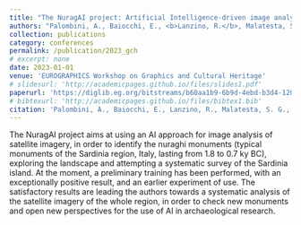 ```yaml
---
title: "The NuragAI project: Artificial Intelligence-driven image analysis of Sardinia landscape, searching for unknown monuments"
authors: "Palombini, A., Baiocchi, E., <b>Lanzino, R.</b>, Malatesta, S. G., Marini, M. R., & Rosati, P."
collection: publications
category: conferences
permalink: /publication/2023_gch
# excerpt: none
date: 2023-01-01
venue: 'EUROGRAPHICS Workshop on Graphics and Cultural Heritage'
# slidesurl: 'http://academicpages.github.io/files/slides1.pdf'
paperurl: 'https://diglib.eg.org/bitstreams/b60aa1b9-6b9d-4ebd-b3d4-120d5ed1058c/download'
# bibtexurl: 'http://academicpages.github.io/files/bibtex1.bib'
citation: 'Palombini, A., Baiocchi, E., Lanzino, R., Malatesta, S. G., Marini, M. R., & Rosati, P. (2023). The NuragAI project: Artificial Intelligence-driven Image Analysis of Sardinia Landscape, Searching for Unknown Monuments. In A. Bucciero, B. Fanini, H. Graf, S. Pescarin, & S. Rizvic (Eds.), Eurographics Workshop on Graphics and Cultural Heritage. doi:10.2312/gch.20231179'
---
```

The NuragAI project aims at using an AI approach for image analysis of satellite imagery, in order to identify the nuraghi monuments (typical monuments of the Sardinia region, Italy, lasting from 1.8 to 0.7 ky BC), exploring the landscape and attempting a systematic survey of the Sardinia island. At the moment, a preliminary training has been performed, with an exceptionally positive result, and an earlier experiment of use. The satisfactory results are leading the authors towards a systematic analysis of the satellite imagery of the whole region, in order to check new monuments and open new perspectives for the use of AI in archaeological research.